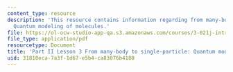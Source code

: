 ```yaml
---
content_type: resource
description: 'This resource contains information regarding from many-body to single-particle:
  Quantum modeling of molecules.'
file: https://ol-ocw-studio-app-qa.s3.amazonaws.com/courses/3-021j-introduction-to-modeling-and-simulation-spring-2012/31810eca7a3f1d67e5b4ca83076b4180_MIT3_021JS12_L3.pdf
file_type: application/pdf
resourcetype: Document
title: 'Part II Lesson 3 From many-body to single-particle: Quantum modeling of molecules'
uid: 31810eca-7a3f-1d67-e5b4-ca83076b4180
---
```

